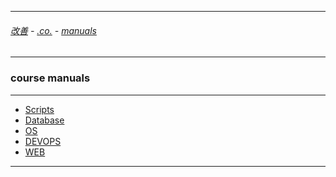 
---

###### [改善](https://github.com/ttltrk/0C/blob/master/README.MD) - [.co.](https://github.com/ttltrk/PRG/blob/master/CODING.MD) - [manuals](https://github.com/ttltrk/PRG/blob/master/MAN.MD)

---

### course manuals

---

* [Scripts](https://github.com/ttltrk/PRG/blob/master/PY/DOC/OPYM/13/COURSES.MD)
* [Database](https://github.com/ttltrk/DB/blob/master/DCM/DCM.MD)
* [OS](https://github.com/ttltrk/ELSE/blob/master/SHELL/CMOS/CMOS.MD)
* [DEVOPS]()
* [WEB](https://github.com/ttltrk/WEB/blob/master/CWM/CWM.MD)

---
